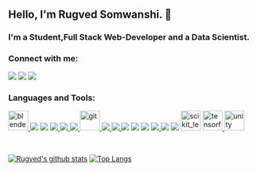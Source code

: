 ## Hello, I'm Rugved Somwanshi. 👋
### I'm a Student,Full Stack Web-Developer and a Data Scientist.

### Connect with me:
<p align="left">
<a href="https://linkedin.com/in/rugved-somwanshi-29078417b" target="blank"><img src="https://img.icons8.com/color/48/000000/linkedin-circled--v2.png"/></a>
<a href="https://instagram.com/codebeaver" target="blank"><img src="https://img.icons8.com/color/48/000000/instagram-new--v2.png"/></a>
<a href="https://www.youtube.com/channel/UCr_Db0azwmODLSEfHdXQvvA" target="blank"><img src="https://img.icons8.com/color/48/000000/youtube--v3.png"/></a>
</p>

### Languages and Tools:

<p align="left"> 
<a href="https://www.blender.org/" target="_blank"> <img src="https://download.blender.org/branding/community/blender_community_badge_white.svg" alt="blender" width="40" height="40"/> </a> 
<a href="https://getbootstrap.com" target="_blank"> <img src="https://img.icons8.com/color/48/000000/bootstrap.png"/></a>
<a href="https://www.w3schools.com/cs/" target="_blank"> <img src="https://img.icons8.com/color/48/000000/c-sharp-logo-2.png"/></a> 
<a href="https://www.cprogramming.com/" target="_blank"> <img src="https://img.icons8.com/color/48/000000/c-programming.png"/> </a> 
<a href="https://www.djangoproject.com/" target="_blank"><img src="https://img.icons8.com/color/48/000000/django.png"/> </a> 
<a href="https://www.docker.com/" target="_blank"><img src="https://img.icons8.com/color/48/000000/docker.png"/> </a> 
<a href="https://git-scm.com/" target="_blank"> <img src="https://www.vectorlogo.zone/logos/git-scm/git-scm-icon.svg" alt="git" width="40" height="40"/> </a> 
<a href="https://www.java.com" target="_blank"> <img src="https://img.icons8.com/color/48/000000/java-coffee-cup-logo.png"/> </a> 
<a href="https://www.linux.org/" target="_blank"> <img src="https://img.icons8.com/color/48/000000/linux.png"/> </a> 
<a href="https://www.photoshop.com" target="_blank"><img src="https://img.icons8.com/color/48/000000/adobe-photoshop.png"/></a>
<a href="https://www.postgresql.org" target="_blank"> <img src="https://img.icons8.com/color/48/000000/postgreesql.png"/></a> 
<a href="https://www.python.org" target="_blank"><img src="https://img.icons8.com/color/48/000000/python.png"/></a> 
<a href="https://reactjs.org/" target="_blank"> <img src="https://img.icons8.com/color/48/000000/react-native.png"/> </a>
<a href="https://redux.js.org" target="_blank"><img src="https://img.icons8.com/color/48/000000/redux.png"/></a> 
<a href="https://www.typescriptlang.org/" target="_blank"><img src="https://img.icons8.com/color/48/000000/typescript.png"/></a>
<a href="https://scikit-learn.org/" target="_blank"> <img src="https://upload.wikimedia.org/wikipedia/commons/0/05/Scikit_learn_logo_small.svg" alt="scikit_learn" width="40" height="40"></a> 
<a href="https://www.tensorflow.org" target="_blank"> <img src="https://www.vectorlogo.zone/logos/tensorflow/tensorflow-icon.svg" alt="tensorflow" width="40" height="40"/> </a> 
<a href="https://unity.com/" target="_blank"> <img src="https://www.vectorlogo.zone/logos/unity3d/unity3d-icon.svg" alt="unity" width="40" height="40"/> </a> 
</p>
<br />


[![Rugved's github stats](https://github-readme-stats.rugz007.vercel.app/api?username=rugz007&show_icons=true&theme=dark)](https://github.com/anuraghazra/github-readme-stats)
[![Top Langs](https://github-readme-stats.rugz007.vercel.app/api/top-langs/?username=rugz007&layout=compact&theme=dark)](https://github.com/anuraghazra/github-readme-stats)


